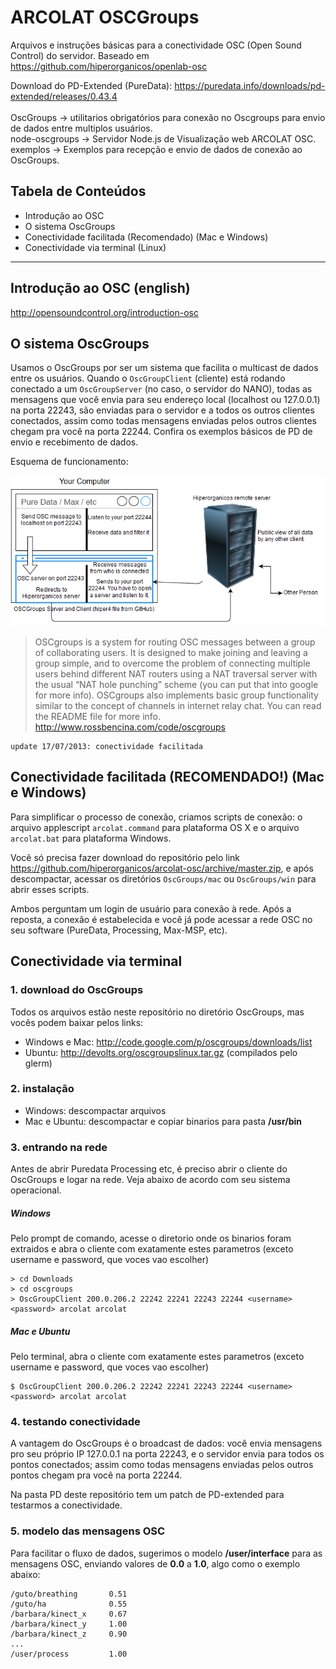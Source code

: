 # ARCOLAT OSCGroups
Arquivos e instruções básicas para a conectividade OSC (Open Sound Control) do servidor.
Baseado em https://github.com/hiperorganicos/openlab-osc

Download do PD-Extended (PureData): https://puredata.info/downloads/pd-extended/releases/0.43.4
<br><br>
OscGroups -> utilitarios obrigatórios para conexão no Oscgroups para envio de dados entre multiplos usuários.  
node-oscgroups -> Servidor Node.js de Visualização web ARCOLAT OSC.  
exemplos -> Exemplos para recepção e envio de dados de conexão ao OscGroups.

## Tabela de Conteúdos
- Introdução ao OSC
- O sistema OscGroups
- Conectividade facilitada (Recomendado) (Mac e Windows)
- Conectividade via terminal (Linux)

<hr></hr>

## Introdução ao OSC (english)

<http://opensoundcontrol.org/introduction-osc>


## O sistema OscGroups

Usamos o OscGroups por ser um sistema que facilita o multicast de dados entre os usuários. Quando o `OscGroupClient` (cliente) está rodando conectado a um `OscGroupServer` (no caso, o servidor do NANO), todas as mensagens que você envia para seu endereço local (localhost ou 127.0.0.1) na porta 22243, são enviadas para o servidor e a todos os outros clientes conectados, assim como todas mensagens enviadas pelos outros clientes chegam pra você na porta 22244. Confira os exemplos básicos de PD de envio e recebimento de dados.

Esquema de funcionamento:

<img src="https://raw.githubusercontent.com/hiperorganicos/openlab-osc/master/imagens/osc_schematic.png" alt="">


> OSCgroups is a system for routing OSC messages between a group of collaborating users. It is designed to make joining and leaving a group simple, and to overcome the problem of connecting multiple users behind different NAT routers using a NAT traversal server with the usual “NAT hole punching” scheme (you can put that into google for more info). OSCgroups also implements basic group functionality similar to the concept of channels in internet relay chat. You can read the README file for more info.
> <http://www.rossbencina.com/code/oscgroups>

	update 17/07/2013: conectividade facilitada

## Conectividade facilitada (RECOMENDADO!) (Mac e Windows)

Para simplificar o processo de conexão, criamos scripts de conexão: o arquivo applescript `arcolat.command` para plataforma OS X e o arquivo `arcolat.bat` para plataforma Windows.

Você só precisa fazer download do repositório pelo link <https://github.com/hiperorganicos/arcolat-osc/archive/master.zip>, e após descompactar, acessar os diretórios `OscGroups/mac` ou `OscGroups/win` para abrir esses scripts.

Ambos perguntam um login de usuário para conexão à rede. Após a reposta, a conexão é estabelecida e você já pode acessar a rede OSC no seu software (PureData, Processing, Max-MSP, etc).


## Conectividade via terminal

### 1. download do OscGroups

Todos os arquivos estão neste repositório no diretório OscGroups, mas vocês podem baixar pelos links:

- Windows e Mac: http://code.google.com/p/oscgroups/downloads/list
- Ubuntu: http://devolts.org/oscgroupslinux.tar.gz (compilados pelo glerm)

### 2. instalação

- Windows: descompactar arquivos
- Mac e Ubuntu: descompactar e copiar binarios para pasta **/usr/bin**

### 3. entrando na rede

Antes de abrir Puredata Processing etc, é preciso abrir o cliente do OscGroups e logar na rede. Veja abaixo de acordo com seu sistema operacional.

##### Windows

Pelo prompt de comando, acesse o diretorio onde os binarios foram extraidos e abra o cliente com exatamente estes parametros (exceto username e password, que voces vao escolher)

    > cd Downloads
    > cd oscgroups
    > OscGroupClient 200.0.206.2 22242 22241 22243 22244 <username> <password> arcolat arcolat
    
##### Mac e Ubuntu

Pelo terminal, abra o cliente com exatamente estes parametros (exceto username e password, que voces vao escolher)

    $ OscGroupClient 200.0.206.2 22242 22241 22243 22244 <username> <password> arcolat arcolat
    
    
### 4. testando conectividade

A vantagem do OscGroups é o broadcast de dados: você envia mensagens pro seu próprio IP 127.0.0.1 na porta 22243,
e o servidor envia para todos os pontos conectados; assim como todas mensagens enviadas pelos outros pontos chegam pra você na porta 22244.

Na pasta PD deste repositório tem um patch de PD-extended para testarmos a conectividade.

### 5. modelo das mensagens OSC

Para facilitar o fluxo de dados, sugerimos o modelo **/user/interface** para as mensagens OSC,
enviando valores de **0.0** a **1.0**, algo como o exemplo abaixo:

    /guto/breathing       0.51
    /guto/ha              0.55
    /barbara/kinect_x     0.67
    /barbara/kinect_y     1.00
    /barbara/kinect_z     0.90
    ...
    /user/process         1.00
